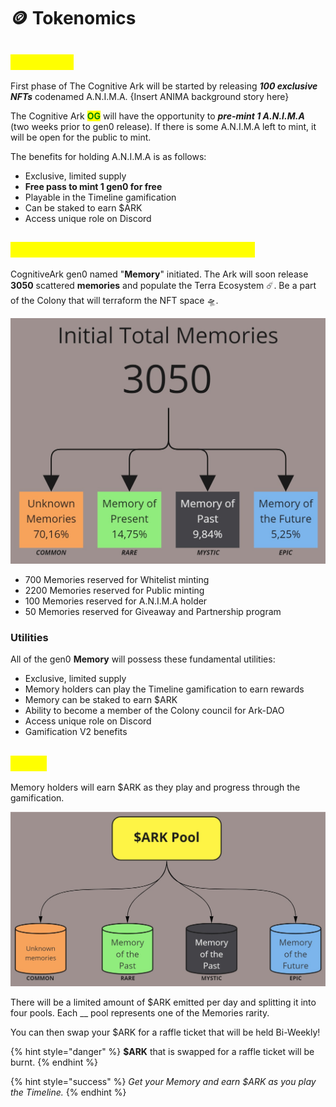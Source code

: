 # 🪙 Tokenomics

## <mark style="color:yellow;">A.N.I.M.A</mark>

First phase of The Cognitive Ark will be started by releasing _**100 exclusive NFTs**_ codenamed A.N.I.M.A. {Insert ANIMA background story here}

The Cognitive Ark <mark style="color:green;">**OG**</mark> will have the opportunity to _**pre-mint 1 A.N.I.M.A**_ (two weeks prior to gen0 release). If there is some A.N.I.M.A left to mint, it will be open for the public to mint.

The benefits for holding A.N.I.M.A is as follows:

* Exclusive, limited supply
* **Free pass to mint 1 gen0 for free**
* Playable in the Timeline gamification
* Can be staked to earn $ARK
* Access unique role on Discord

## <mark style="color:yellow;">The Cognitive Ark gen0 (The Genesis)</mark>

CognitiveArk gen0 named "**Memory**" initiated. The Ark will soon release **3050** scattered **memories** and populate the Terra Ecosystem ☄️. Be a part of the Colony that will terraform the NFT space 🛸.

![](<../.gitbook/assets/Finance - Tokenomicsv2.jpg>)

* 700 Memories reserved for Whitelist minting
* 2200 Memories reserved for Public minting
* 100 Memories reserved for A.N.I.M.A holder
* 50 Memories reserved for Giveaway and Partnership program

### Utilities

All of the gen0 **Memory** will possess these fundamental utilities:

* Exclusive, limited supply
* Memory holders can play the Timeline gamification to earn rewards
* Memory can be staked to earn $ARK
* Ability to become a member of the Colony council for Ark-DAO
* Access unique role on Discord
* Gamification V2 benefits

## <mark style="color:yellow;">$ARK</mark>

Memory holders will earn $ARK as they play and progress through the gamification.

![Memory Staker will share the pools with other stakers based on the rarity.](<../.gitbook/assets/Finance - ARK Pool.jpg>)

There will be a limited amount of $ARK emitted per day and splitting it into four pools. Each __ pool represents one of the Memories rarity.&#x20;

You can then swap your $ARK for a raffle ticket that will be held Bi-Weekly!

{% hint style="danger" %}
**$ARK** that is swapped for a raffle ticket will be burnt.
{% endhint %}

{% hint style="success" %}
_Get your Memory and earn $ARK as you play the Timeline._
{% endhint %}

